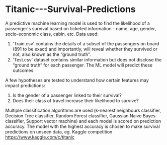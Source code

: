 # Titanic---Survival-Predictions
A predictive machine learning model is used to find the likelihood of a passenger's survival based on ticketed information - name, age, gender, socio-economic class, cabin, etc.
Data used:
1. 'Train.csv' contains the details of a subset of the passengers on board (891 to be exact) and importantly, will reveal whether they survived or not, also known as the “ground truth”.
2. 'Test.csv' dataset contains similar information but does not disclose the “ground truth” for each passenger. The ML model will predict these outcomes.

A few hypotheses are tested to understand how certain features may impact predictions:
1. Is the gender of a passenger linked to their survival?
2. Does their class of travel increase their likelihood to survive?

Multiple classification algorithms are used (k-nearest neighbours classifier, Decision Tree classifier, Random Forest classifier, Gaussian Naive Bayes classifier, Support vector machine) and each model is scored on prediction accuracy. The model with the highest accuracy is chosen to make survival predictions on unseen data, eg. Kaggle competition https://www.kaggle.com/c/titanic
